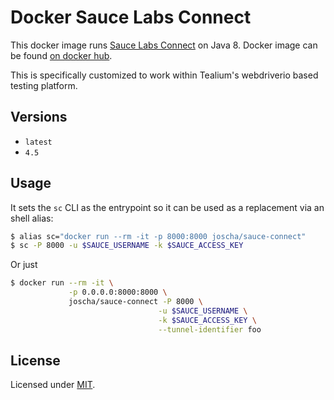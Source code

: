 # Docker Sauce Labs Connect

This docker image runs [Sauce Labs Connect](https://wiki.saucelabs.com/display/DOCS/Sauce+Connect+Proxy) on Java 8. Docker image can be found [on docker hub](https://hub.docker.com/r/joscha/docker-sauce-connect/).

This is specifically customized to work within Tealium's webdriverio based testing platform.


## Versions

* `latest`
* `4.5`

## Usage

It sets the `sc` CLI as the entrypoint so it can be used as a replacement via
an shell alias:

```sh
$ alias sc="docker run --rm -it -p 8000:8000 joscha/sauce-connect"
$ sc -P 8000 -u $SAUCE_USERNAME -k $SAUCE_ACCESS_KEY
```

Or just

```sh
$ docker run --rm -it \
             -p 0.0.0.0:8000:8000 \
             joscha/sauce-connect -P 8000 \
                                 -u $SAUCE_USERNAME \
                                 -k $SAUCE_ACCESS_KEY \
                                 --tunnel-identifier foo
```

## License

Licensed under [MIT](./LICENSE).
